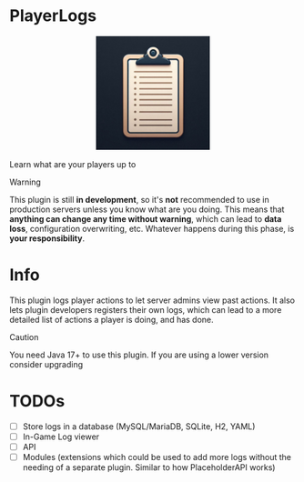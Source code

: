 # PlayerLogs
<p align="center">
    <img src="./logo.jpg" height="200" alt="Logo" />
</p>

Learn what are your players up to

> [!WARNING]
> This plugin is still **in development**, so it's **not** recommended to use in production servers
> unless you know what are you doing. This means that **anything can change any time without
> warning**, which can lead to **data loss**, configuration overwriting, etc. Whatever happens during
> this phase, is **your responsibility**.

# Info
This plugin logs player actions to let server admins view past actions. 
It also lets plugin developers registers their own logs, which can lead
to a more detailed list of actions a player is doing, and has done.

> [!CAUTION]
> You need Java 17+ to use this plugin. If you are using a lower version consider upgrading

# TODOs
- [ ] Store logs in a database (MySQL/MariaDB, SQLite, H2, YAML)
- [ ] In-Game Log viewer
- [ ] API
- [ ] Modules (extensions which could be used to add more logs
  without the needing of a separate plugin. Similar to how PlaceholderAPI works)
